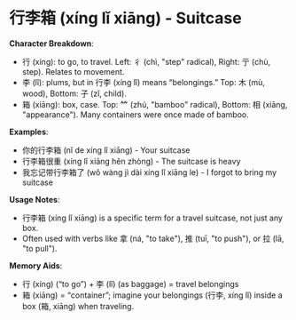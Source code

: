 # **行李箱 (xíng lǐ xiāng) - Suitcase**

**Character Breakdown**:  
- 行 (xíng): to go, to travel. Left: 彳 (chì, "step" radical), Right: 亍 (chù, step). Relates to movement.  
- 李 (lǐ): plums, but in 行李 (xíng lǐ) means “belongings.” Top: 木 (mù, wood), Bottom: 子 (zǐ, child).  
- 箱 (xiāng): box, case. Top: ⺮ (zhú, "bamboo" radical), Bottom: 相 (xiāng, "appearance"). Many containers were once made of bamboo.

**Examples**:  
- 你的行李箱 (nǐ de xíng lǐ xiāng) - Your suitcase  
- 行李箱很重 (xíng lǐ xiāng hěn zhòng) - The suitcase is heavy  
- 我忘记带行李箱了 (wǒ wàng jì dài xíng lǐ xiāng le) - I forgot to bring my suitcase

**Usage Notes**:  
- 行李箱 (xíng lǐ xiāng) is a specific term for a travel suitcase, not just any box.  
- Often used with verbs like 拿 (ná, "to take"), 推 (tuī, "to push"), or 拉 (lā, "to pull").

**Memory Aids**:  
- 行 (xíng) (“to go”) + 李 (lǐ) (as baggage) = travel belongings  
- 箱 (xiāng) = “container”; imagine your belongings (行李, xíng lǐ) inside a box (箱, xiāng) when traveling.